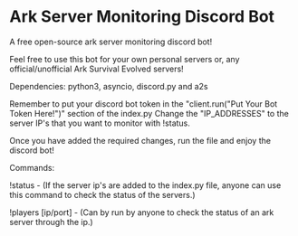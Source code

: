 # Ark Server Monitoring Discord Bot
A free open-source ark server monitoring discord bot! 

Feel free to use this bot for your own personal servers or, any official/unofficial Ark Survival Evolved servers! 

Dependencies: python3, asyncio, discord.py and a2s

Remember to put your discord bot token in the "client.run("Put Your Bot Token Here!")" section of the index.py
Change the "IP_ADDRESSES" to the server IP's that you want to monitor with !status. 

Once you have added the required changes, run the file and enjoy the discord bot! 


Commands: 

  !status - (If the server ip's are added to the index.py file, anyone can use this command to check the status of the servers.) 
  
  !players [ip/port] - (Can by run by anyone to check the status of an ark server through the ip.) 
